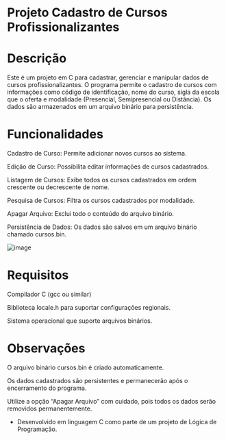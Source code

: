# Projeto Cadastro de Cursos Profissionalizantes

# Descrição

Este é um projeto em C para cadastrar, gerenciar e manipular dados de cursos profissionalizantes. O programa permite o cadastro de cursos com informações como código de identificação, nome do curso, sigla da escola que o oferta e modalidade (Presencial, Semipresencial ou Distância). Os dados são armazenados em um arquivo binário para persistência.

# Funcionalidades

Cadastro de Curso: Permite adicionar novos cursos ao sistema.

Edição de Curso: Possibilita editar informações de cursos cadastrados.

Listagem de Cursos: Exibe todos os cursos cadastrados em ordem crescente ou decrescente de nome.

Pesquisa de Cursos: Filtra os cursos cadastrados por modalidade.

Apagar Arquivo: Exclui todo o conteúdo do arquivo binário.

Persistência de Dados: Os dados são salvos em um arquivo binário chamado cursos.bin.

![image](https://github.com/user-attachments/assets/d8a0b61e-1408-42e6-aca1-253ccb871536)


# Requisitos

Compilador C (gcc ou similar)

Biblioteca locale.h para suportar configurações regionais.

Sistema operacional que suporte arquivos binários.

# Observações

O arquivo binário cursos.bin é criado automaticamente.

Os dados cadastrados são persistentes e permanecerão após o encerramento do programa.

Utilize a opção “Apagar Arquivo” com cuidado, pois todos os dados serão removidos permanentemente.

 - Desenvolvido em linguagem C como parte de um projeto de Lógica de Programação.
